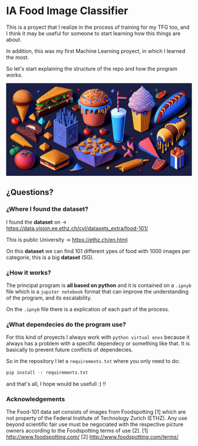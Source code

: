 # IA Food Image Classifier

This is a proyect that I realize in the process of training for my TFG too, and I think it may be useful for someone to start learning how this things are about.

In addition, this was my first Machine Learning proyect, in which I learned the most. 

So let's start explaining the structure of the repo and how the program works.

![](./static/5.jpg)

## ¿Questions?

### ¿Where I found the dataset?
I found the **dataset** on -> https://data.vision.ee.ethz.ch/cvl/datasets_extra/food-101/

This is public University -> https://ethz.ch/en.html

On this **dataset** we can find 101 different ypes of food with 1000 images per categorie, this is a big **dataset** (5G).

### ¿How it works?
The principal program is **all based on python** and it is contained on a ``.ipnyb`` file which is a `jupiter notebook` format that can improve the understanding of the program, and its escalability.

On the `.ipnyb` file there is a explication of each part of the process.

### ¿What dependecies do the program use?
For this kind of proyects I always work with `python virtual envs` because it always has a problem with a specific dependecy or something like that. It is basically to prevent future conflicts of dependecies.

So in the repository I let a ``requirements.txt`` where you only need to do:
```Bash
pip install -r requirements.txt 
```

and that's all, I hope would be usefull :) !!

### Acknowledgements
The Food-101 data set consists of images from Foodspotting [1] which are not property of the Federal Institute of Technology Zurich (ETHZ). Any use beyond scientific fair use must be negociated with the respective picture owners according to the Foodspotting terms of use [2].
[1] http://www.foodspotting.com/
[2] http://www.foodspotting.com/terms/
